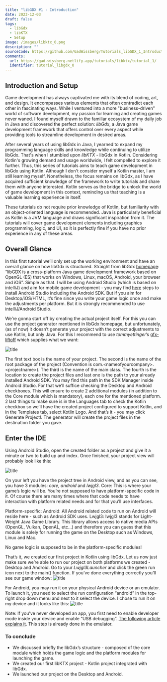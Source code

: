 ```yaml
---
title: "libGDX #1 - Introduction"
date: 2023-12-03
draft: false
tags:
  - libGdx
  - libKTX
  - Setup
image: /images/libktx_0.png
description: ""
sourceCode: https://github.com/GadWissberg/Tutorials_libGDX_1_Introduction
comments:
  url: https://gad-wissberg.netlify.app/tutorials/libktx/tutorial_1/
  identifier: tutorial_libgdx_0
---
```


## Introduction and Setup

Game development has always captivated me with its blend of coding, art, and design. It encompasses various elements that often contradict each other in fascinating ways. While I ventured into a more "business-driven" world of software development, my passion for learning and creating games never waned. I found myself drawn to the familiar ecosystem of my daily job in Java and discovered the perfect solution: *libGdx*, a Java game development framework that offers control over every aspect while providing tools to streamline development in desired areas.

After several years of using libGdx in Java, I yearned to expand my programming language skills and knowledge while continuing to utilize libGdx. That's when I stumbled upon *libKTX* - libGdx in Kotlin. Considering Kotlin's growing demand and usage worldwide, I felt compelled to explore it further. Thus, this series of tutorials aims to teach game development in libGdx using Kotlin. Although I don't consider myself a Kotlin master, I am still learning myself. Nonetheless, the focus remains on libGdx, as I have acquired sufficient knowledge of the framework to write tutorials and share them with anyone interested. Kotlin serves as the bridge to unlock the world of game development in this context, reminding us that teaching is a valuable learning experience in itself.

These tutorials do not require prior knowledge of Kotlin, but familiarity with an object-oriented language is recommended. Java is particularly beneficial as Kotlin is a JVM language and draws significant inspiration from it. The tutorials will cover game development elements including graphics programming, logic, and UI, so it is perfectly fine if you have no prior experience in any of these areas.


## Overall Glance
In this first tutorial we’ll only set up the working environment and have an overall glance on how libGdx is structured. Straight from libGdx [homepage](https://libgdx.com/): “libGDX is a cross-platform Java game development framework based on OpenGL (ES) that works on Windows, Linux, macOS, Android, your browser and iOS”. Simple as that. I will be using Android Studio (which is based on intelliJ) and aim for mobile game development - you may find [here](https://developer.android.com/studio/install) steps to install Android Studio including the Android SDK. But if you aim for Desktop/iOS/HTML, it’s fine since you write your game logic once and make the adjustments per platform. But it is strongly recommended to use intelliJ/Android Studio.

We’re gonna start off by creating the actual project itself. For this you can use the project generator mentioned in libGdx homepage, but unfortunately, (as of now) it doesn’t generate your project with the correct adjustments to use Kotlin, but only Java. For this I recommend to use *tommyettinger*’s [gfx-liftoff](https://github.com/tommyettinger/gdx-liftoff) which supplies what we want:

![title](1.png)

The first text box is the name of your project. The second is the name of the root package of the project (Convention is com.\<nameofyourcompany\>.\<projectname\>). The third is the name of the main class. The fourth is the location to create the project files and last one is the path to your already installed Android SDK. You may find this path in the SDK Manager inside Android Studio. For that we’ll suffice checking the Desktop and Android checkboxes. This will ensure to create 2 additional modules (in addition to the Core module which is mandatory), each one for the mentioned platform.
2 last things to make sure is in the Languages tab to check the Kotlin checkbox so we’ll have the created project configured to support Kotlin, and in the Templates tab, select Kotlin Logo. And that’s it - you may click Generate Project!. The generator will create the project files in the destination folder you gave.


## Enter the IDE
Using Android Studio, open the created folder as a project and give it a minute or two to build up and index. Once finished, your project view will probably look like this:

![title](2.png)

On your left you have the project tree in Android view, and as you can see, you have 3 modules: *core*, *android* and *lwjgl3*.
Core: This is where your game’s logic will be. You’re not supposed to have platform-specific code in it. Of course there are many times where that code needs to have interaction with platform related needs and for that you’ll use interfaces.

Platform-specific:
Android: All Android related code to run on Android will reside here - such as Android SDK uses.
Lwjgl3: lwjgl3 stands for Light-Weight Java Game Library. This library allows access to native media APIs (OpenGL, Vulkan, OpenAL, etc…) and therefore you can guess that this module is solely for running the game on the Desktop such as Windows, Linux and Mac.

No game logic is supposed to be in the platform-specific modules!

That’s it, we created our first project in Kotlin using libGdx. Let us now just make sure we’re able to run our project on both platforms we created - Desktop and Android.
Go to your *Lwjgl3Launcher* and click the green run icon next to the main() function. If you’ve done everything correctly you’ll see our game window:
![title](3.png)

For Android, you may run it on your physical Android device or an emulator. To launch it, you need to select the run configuration “android” in the top-right drop down menu and next to it select the device. I chose to run it on my device and it looks like this:
![title](4.png)

Note: If you’ve never developed an app, you first need to enable developer mode inside your device and enable “USB debugging”. [The following article explains it](https://www.digitaltrends.com/mobile/how-to-get-developer-options-on-android/). This step is already done in the emulator.

### To conclude
- We discussed briefly the libGdx’s structure - composed of the core module which holds the game logic and the platform modules for launching the game.
- We created our first libKTX project - Kotlin project integrated with libGdx.
- We launched our project on the Desktop and Android.
